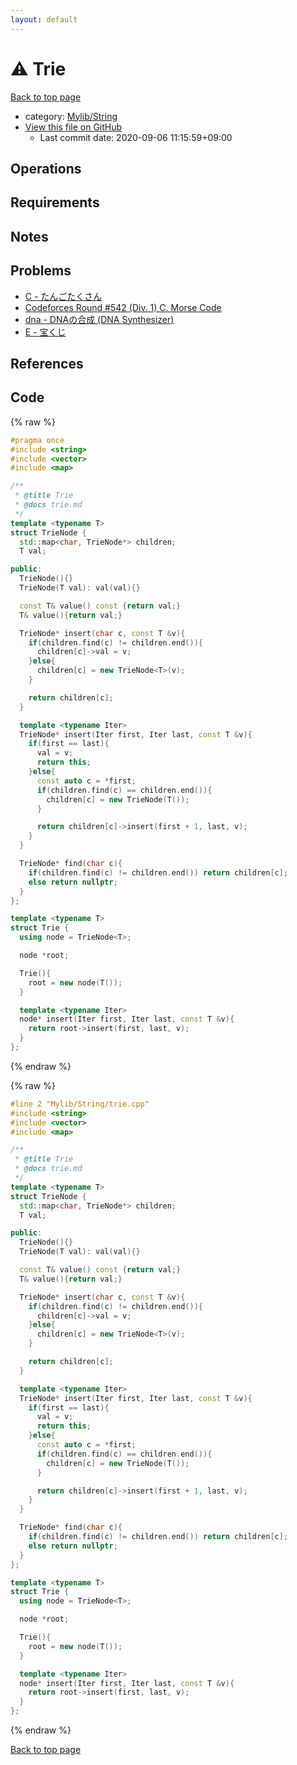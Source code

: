 ```yaml
---
layout: default
---
```


<!-- mathjax config similar to math.stackexchange -->
<script type="text/javascript" async
  src="https://cdnjs.cloudflare.com/ajax/libs/mathjax/2.7.5/MathJax.js?config=TeX-MML-AM_CHTML">
</script>
<script type="text/x-mathjax-config">
  MathJax.Hub.Config({
    TeX: { equationNumbers: { autoNumber: "AMS" }},
    tex2jax: {
      inlineMath: [ ['$','$'] ],
      processEscapes: true
    },
    "HTML-CSS": { matchFontHeight: false },
    displayAlign: "left",
    displayIndent: "2em"
  });
</script>

<script type="text/javascript" src="https://cdnjs.cloudflare.com/ajax/libs/jquery/3.4.1/jquery.min.js"></script>
<script src="https://cdn.jsdelivr.net/npm/jquery-balloon-js@1.1.2/jquery.balloon.min.js" integrity="sha256-ZEYs9VrgAeNuPvs15E39OsyOJaIkXEEt10fzxJ20+2I=" crossorigin="anonymous"></script>
<script type="text/javascript" src="../../../assets/js/copy-button.js"></script>
<link rel="stylesheet" href="../../../assets/css/copy-button.css" />


# :warning: Trie

<a href="../../../index.html">Back to top page</a>

* category: <a href="../../../index.html#d75653ebf9facf6e669959c8c0d9cbcf">Mylib/String</a>
* <a href="{{ site.github.repository_url }}/blob/master/Mylib/String/trie.cpp">View this file on GitHub</a>
    - Last commit date: 2020-09-06 11:15:59+09:00




## Operations

## Requirements

## Notes

## Problems

- [C - たんごたくさん](https://atcoder.jp/contests/tenka1-2016-final-open/tasks/tenka1_2016_final_c)
- [Codeforces Round #542 (Div. 1) C. Morse Code](https://codeforces.com/contest/1129/problem/C)
- [dna - DNAの合成 (DNA Synthesizer)](https://atcoder.jp/contests/joisc2010/tasks/joisc2010_dna)
- [E - 宝くじ](https://atcoder.jp/contests/utpc2014/tasks/utpc2014_e)

## References



## Code

<a id="unbundled"></a>
{% raw %}
```cpp
#pragma once
#include <string>
#include <vector>
#include <map>

/**
 * @title Trie
 * @docs trie.md
 */
template <typename T>
struct TrieNode {
  std::map<char, TrieNode*> children;
  T val;

public:
  TrieNode(){}
  TrieNode(T val): val(val){}

  const T& value() const {return val;}
  T& value(){return val;}

  TrieNode* insert(char c, const T &v){
    if(children.find(c) != children.end()){
      children[c]->val = v;
    }else{
      children[c] = new TrieNode<T>(v);
    }

    return children[c];
  }

  template <typename Iter>
  TrieNode* insert(Iter first, Iter last, const T &v){
    if(first == last){
      val = v;
      return this;
    }else{
      const auto c = *first;
      if(children.find(c) == children.end()){
        children[c] = new TrieNode(T());
      }

      return children[c]->insert(first + 1, last, v);
    }
  }

  TrieNode* find(char c){
    if(children.find(c) != children.end()) return children[c];
    else return nullptr;
  }
};

template <typename T>
struct Trie {
  using node = TrieNode<T>;

  node *root;

  Trie(){
    root = new node(T());
  }

  template <typename Iter>
  node* insert(Iter first, Iter last, const T &v){
    return root->insert(first, last, v);
  }
};

```
{% endraw %}

<a id="bundled"></a>
{% raw %}
```cpp
#line 2 "Mylib/String/trie.cpp"
#include <string>
#include <vector>
#include <map>

/**
 * @title Trie
 * @docs trie.md
 */
template <typename T>
struct TrieNode {
  std::map<char, TrieNode*> children;
  T val;

public:
  TrieNode(){}
  TrieNode(T val): val(val){}

  const T& value() const {return val;}
  T& value(){return val;}

  TrieNode* insert(char c, const T &v){
    if(children.find(c) != children.end()){
      children[c]->val = v;
    }else{
      children[c] = new TrieNode<T>(v);
    }

    return children[c];
  }

  template <typename Iter>
  TrieNode* insert(Iter first, Iter last, const T &v){
    if(first == last){
      val = v;
      return this;
    }else{
      const auto c = *first;
      if(children.find(c) == children.end()){
        children[c] = new TrieNode(T());
      }

      return children[c]->insert(first + 1, last, v);
    }
  }

  TrieNode* find(char c){
    if(children.find(c) != children.end()) return children[c];
    else return nullptr;
  }
};

template <typename T>
struct Trie {
  using node = TrieNode<T>;

  node *root;

  Trie(){
    root = new node(T());
  }

  template <typename Iter>
  node* insert(Iter first, Iter last, const T &v){
    return root->insert(first, last, v);
  }
};

```
{% endraw %}

<a href="../../../index.html">Back to top page</a>

